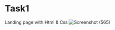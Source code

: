 # Task1
Landing page with Html &amp; Css
![Screenshot (565)](https://github.com/ArOmrani/Task1/assets/149577315/0b97d5e0-4d83-49bf-9843-2e2098752851)
